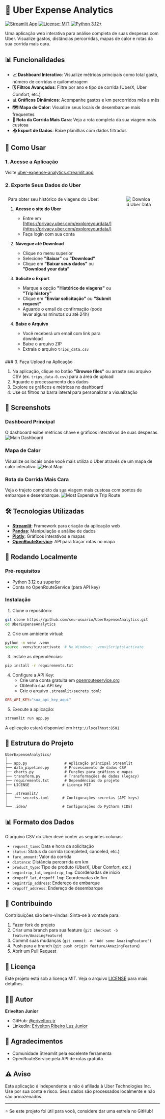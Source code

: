 # 🚙 Uber Expense Analytics

[![Streamlit App](https://static.streamlit.io/badges/streamlit_badge_black_white.svg)](https://uber-expense-analytics.streamlit.app/)
[![License: MIT](https://img.shields.io/badge/License-MIT-yellow.svg)](LICENSE)
[![Python 3.12+](https://img.shields.io/badge/python-3.12+-blue.svg)](https://www.python.org/downloads/)

Uma aplicação web interativa para análise completa de suas despesas com Uber. Visualize gastos, distâncias percorridas, mapas de calor e rotas da sua corrida mais cara.

## 📊 Funcionalidades

- **📈 Dashboard Interativo**: Visualize métricas principais como total gasto, número de corridas e quilometragem
- **🗓️ Filtros Avançados**: Filtre por ano e tipo de corrida (UberX, Uber Comfort, etc.)
- **📊 Gráficos Dinâmicos**: Acompanhe gastos e km percorridos mês a mês
- **🗺️ Mapa de Calor**: Visualize seus locais de desembarque mais frequentes
- **🚗 Rota da Corrida Mais Cara**: Veja a rota completa da sua viagem mais custosa
- **📥 Export de Dados**: Baixe planilhas com dados filtrados

## 🎯 Como Usar

### 1. Acesse a Aplicação

Visite [uber-expense-analytics.streamlit.app](https://uber-expense-analytics.streamlit.app/)

### 2. Exporte Seus Dados do Uber
<div style="display: flex;">
   <div style="flex: 1; padding: 10px;">
   Para obter seu histórico de viagens do Uber:

   1. **Acesse o site do Uber**
      - Entre em [https://privacy.uber.com/exploreyourdata/](https://privacy.uber.com/exploreyourdata/)
      - Faça login com sua conta

   2. **Navegue até Download**
      - Clique no menu superior
      - Selecione **"Baixar"** ou **"Download"**
      - Clique em **"Baixar seus dados"** ou **"Download your data"**

   3. **Solicite o Export**
      - Marque a opção **"Histórico de viagens"** ou **"Trip history"**
      - Clique em **"Enviar solicitação"** ou **"Submit request"**
      - Aguarde o email de confirmação (pode levar alguns minutos ou até 24h)

   4. **Baixe o Arquivo**
      - Você receberá um email com link para download
      - Baixe o arquivo ZIP
      - Extraia o arquivo `trips_data.csv`
   </div>
<div style="flex: 1; padding: 10px; margin-left: 10px; text-align: center;">
   <img src="img/download_receipt.gif" alt="Download Uber Data" 
         style="max-width: 70%; border: none; outline: none; box-shadow: none;">
</div>
</div>
### 3. Faça Upload na Aplicação

1. Na aplicação, clique no botão **"Browse files"** ou arraste seu arquivo CSV (ex. `trips_data-0.csv`) para a área de upload
2. Aguarde o processamento dos dados
3. Explore os gráficos e métricas no dashboard
4. Use os filtros na barra lateral para personalizar a visualização

## 📸 Screenshots

### Dashboard Principal
O dashboard exibe métricas chave e gráficos interativos de suas despesas.
<img src="img/main_dashboard.png" alt="Main Dashboard" style="max-width: 60%; border: none; outline: none; box-shadow: none;">

### Mapa de Calor
Visualize os locais onde você mais utiliza o Uber através de um mapa de calor interativo.
<img src="img/heatmap.png" alt="Heat Map" style="max-width: 60%; border: none; outline: none; box-shadow: none;">

### Rota da Corrida Mais Cara
Veja o trajeto completo da sua viagem mais custosa com pontos de embarque e desembarque.
<img src="img/route.png" alt="Most Expensive Trip Route" style="max-width: 60%; border: none; outline: none; box-shadow: none;">

## 🛠️ Tecnologias Utilizadas

- **[Streamlit](https://streamlit.io/)**: Framework para criação da aplicação web
- **[Pandas](https://pandas.pydata.org/)**: Manipulação e análise de dados
- **[Plotly](https://plotly.com/)**: Gráficos interativos e mapas
- **[OpenRouteService](https://openrouteservice.org/)**: API para traçar rotas no mapa

## 🚀 Rodando Localmente

### Pré-requisitos

- Python 3.12 ou superior
- Conta no OpenRouteService (para API key)

### Instalação

1. Clone o repositório:
```bash
git clone https://github.com/seu-usuario/UberExpenseAnalytics.git
cd UberExpenseAnalytics
```

2. Crie um ambiente virtual:
```bash
python -m venv .venv
source .venv/bin/activate  # No Windows: .venv\Scripts\activate
```

3. Instale as dependências:
```bash
pip install -r requirements.txt
```

4. Configure a API Key:
   - Crie uma conta gratuita em [openrouteservice.org](https://openrouteservice.org/)
   - Obtenha sua API key
   - Crie o arquivo `.streamlit/secrets.toml`:
```toml
ORS_API_KEY="sua_api_key_aqui"
```

5. Execute a aplicação:
```bash
streamlit run app.py
```

A aplicação estará disponível em `http://localhost:8501`

## 📁 Estrutura do Projeto

```
UberExpenseAnalytics/
│
├── app.py                 # Aplicação principal Streamlit
├── data_pipeline.py       # Processamento de dados CSV
├── charts.py              # Funções para gráficos e mapas
├── transform.py           # Transformações de dados (legacy)
├── requirements.txt       # Dependências do projeto
├── LICENSE               # Licença MIT
│
├── .streamlit/
│   └── secrets.toml      # Configurações secretas (API keys)
│
└── .idea/                # Configurações do PyCharm (IDE)
```

## 📊 Formato dos Dados

O arquivo CSV do Uber deve conter as seguintes colunas:
- `request_time`: Data e hora da solicitação
- `status`: Status da corrida (completed, canceled, etc.)
- `fare_amount`: Valor da corrida
- `distance`: Distância percorrida em km
- `product_type`: Tipo de produto (UberX, Uber Comfort, etc.)
- `begintrip_lat`, `begintrip_lng`: Coordenadas de início
- `dropoff_lat`, `dropoff_lng`: Coordenadas de fim
- `begintrip_address`: Endereço de embarque
- `dropoff_address`: Endereço de desembarque

## 🤝 Contribuindo

Contribuições são bem-vindas! Sinta-se à vontade para:

1. Fazer fork do projeto
2. Criar uma branch para sua feature (`git checkout -b feature/AmazingFeature`)
3. Commit suas mudanças (`git commit -m 'Add some AmazingFeature'`)
4. Push para a branch (`git push origin feature/AmazingFeature`)
5. Abrir um Pull Request

## 📝 Licença

Este projeto está sob a licença MIT. Veja o arquivo [LICENSE](LICENSE) para mais detalhes.

## 👨‍💻 Autor

**Erivelton Junior**

- GitHub: [@erivelton-jr](https://github.com/erivelton-jr)
- LinkedIn: [Erivelton Ribeiro Luz Junior](https://linkedin.com/in/eriveltonjr)

## 🙏 Agradecimentos

- Comunidade Streamlit pela excelente ferramenta
- OpenRouteService pela API de rotas gratuita

## ⚠️ Aviso

Esta aplicação é independente e não é afiliada à Uber Technologies Inc. Use por sua conta e risco. Seus dados são processados localmente e não são armazenados.

---

⭐ Se este projeto foi útil para você, considere dar uma estrela no GitHub!